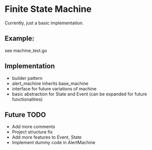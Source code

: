 # Finite State Machine

Currently, just a basic implementation.

## Example:
see machine_test.go

## Implementation

* builder pattern
* alert_machine inherits base_machine
* interface for future variations of machine
* basic abstraction for State and Event (can be expanded for future functionalities)

## Future TODO
* Add more comments
* Project structure fix
* Add more features to Event, State
* Implement dummy code in AlertMachine